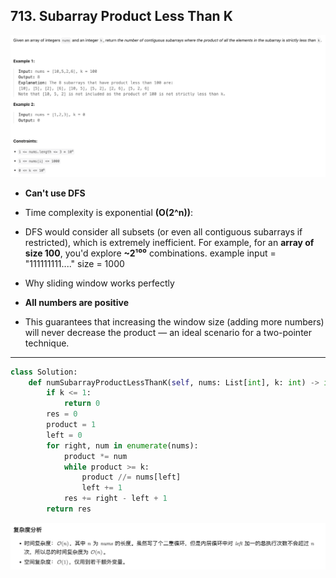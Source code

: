 ## 713. Subarray Product Less Than K
![](img/2025-05-23-02-47-04.png)

- **Can't use DFS**

- Time complexity is exponential **(O(2^n))**:
- DFS would consider all subsets (or even all contiguous subarrays if restricted), which is extremely inefficient. For 
  example, for an **array of size 100**, you'd explore **~2¹⁰⁰** combinations. example input = "111111111...." size = 1000


- Why sliding window works perfectly
- **All numbers are positive**
- This guarantees that increasing the window size (adding more numbers) will never decrease the product — an ideal 
  scenario for a two-pointer technique.

---


```py
class Solution:
    def numSubarrayProductLessThanK(self, nums: List[int], k: int) -> int:
        if k <= 1:
            return 0
        res = 0
        product = 1
        left = 0
        for right, num in enumerate(nums):
            product *= num
            while product >= k:
                product //= nums[left]
                left += 1
            res += right - left + 1
        return res
```

![](img/2025-05-23-12-26-05.png)